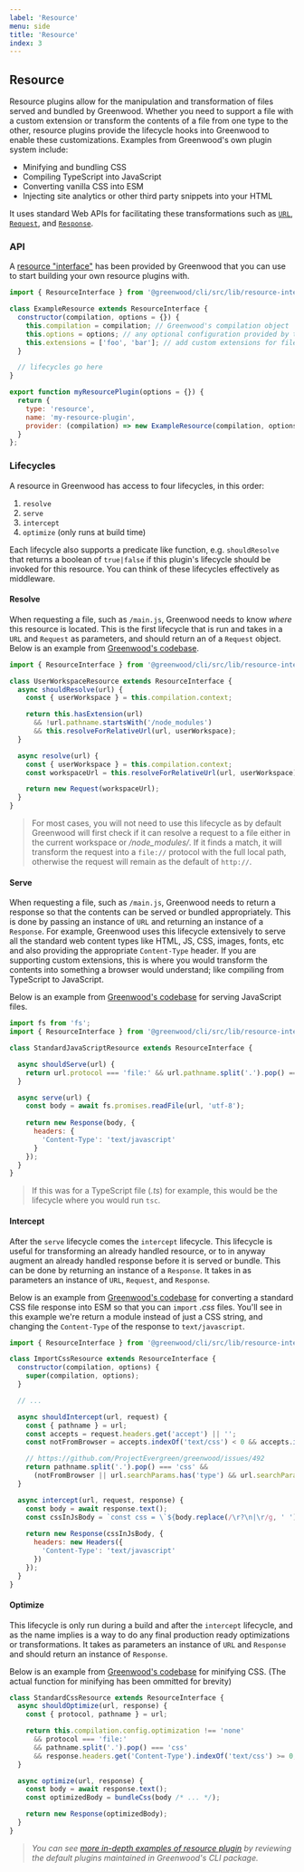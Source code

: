 ```yaml
---
label: 'Resource'
menu: side
title: 'Resource'
index: 3
---
```


## Resource

Resource plugins allow for the manipulation and transformation of files served and bundled by Greenwood.  Whether you need to support a file with a custom extension or transform the contents of a file from one type to the other, resource plugins provide the lifecycle hooks into Greenwood to enable these customizations.  Examples from Greenwood's own plugin system include:
* Minifying and bundling CSS
* Compiling TypeScript into JavaScript
* Converting vanilla CSS into ESM
* Injecting site analytics or other third party snippets into your HTML

It uses standard Web APIs for facilitating these transformations such as [`URL`](https://developer.mozilla.org/en-US/docs/Web/API/URL), [`Request`](https://developer.mozilla.org/en-US/docs/Web/API/Request), and [`Response`](https://developer.mozilla.org/en-US/docs/Web/API/Response).

### API

A [resource "interface"](https://github.com/ProjectEvergreen/greenwood/tree/master/packages/cli/src/lib/resource-interface.js) has been provided by Greenwood that you can use to start building your own resource plugins with.

```javascript
import { ResourceInterface } from '@greenwood/cli/src/lib/resource-interface.js';

class ExampleResource extends ResourceInterface {
  constructor(compilation, options = {}) {
    this.compilation = compilation; // Greenwood's compilation object
    this.options = options; // any optional configuration provided by the user of your plugin
    this.extensions = ['foo', 'bar']; // add custom extensions for file watching + live reload here, ex. ts for TypeScript
  }

  // lifecycles go here
}

export function myResourcePlugin(options = {}) {
  return {
    type: 'resource',
    name: 'my-resource-plugin',
    provider: (compilation) => new ExampleResource(compilation, options)
  }
};
```

### Lifecycles
A resource in Greenwood has access to four lifecycles, in this order:
1. `resolve`
1. `serve`
1. `intercept`
1. `optimize` (only runs at build time)

Each lifecycle also supports a predicate like function, e.g. `shouldResolve` that returns a boolean of `true|false` if this plugin's lifecycle should be invoked for this resource.  You can think of these lifecycles effectively as middleware.

#### Resolve

When requesting a file, such as `/main.js`, Greenwood needs to know _where_ this resource is located.  This is the first lifecycle that is run and takes in a `URL` and `Request` as parameters, and should return an of a `Request` object.  Below is an example from [Greenwood's codebase](https://github.com/ProjectEvergreen/greenwood/blob/master/packages/cli/src/plugins/resource/plugin-user-workspace.js).

<!-- eslint-disable no-unused-vars -->
```js
import { ResourceInterface } from '@greenwood/cli/src/lib/resource-interface.js';

class UserWorkspaceResource extends ResourceInterface {
  async shouldResolve(url) {
    const { userWorkspace } = this.compilation.context;

    return this.hasExtension(url)
      && !url.pathname.startsWith('/node_modules')
      && this.resolveForRelativeUrl(url, userWorkspace);
  }

  async resolve(url) {
    const { userWorkspace } = this.compilation.context;
    const workspaceUrl = this.resolveForRelativeUrl(url, userWorkspace);

    return new Request(workspaceUrl);
  }
}
```
<!-- eslint-enable no-unused-vars -->

> For most cases, you will not need to use this lifecycle as by default Greenwood will first check if it can resolve a request to a file either in the current workspace or _/node_modules/_.  If it finds a match, it will transform the request into a `file://` protocol with the full local path, otherwise the request will remain as the default of `http://`.

#### Serve

When requesting a file, such as `/main.js`, Greenwood needs to return a response so that the contents can be served or bundled appropriately.  This is done by passing an instance of `URL` and returning an instance of a `Response`.  For example, Greenwood uses this lifecycle extensively to serve all the standard web content types like HTML, JS, CSS, images, fonts, etc and also providing the appropriate `Content-Type` header.  If you are supporting custom extensions, this is where you would transform the contents into something a browser would understand; like compiling from TypeScript to JavaScript.

Below is an example from [Greenwood's codebase](https://github.com/ProjectEvergreen/greenwood/blob/master/packages/cli/src/plugins/resource/plugin-standard-javascript.js) for serving JavaScript files.

<!-- eslint-disable no-unused-vars -->
```js
import fs from 'fs';
import { ResourceInterface } from '@greenwood/cli/src/lib/resource-interface.js';

class StandardJavaScriptResource extends ResourceInterface {

  async shouldServe(url) {
    return url.protocol === 'file:' && url.pathname.split('.').pop() === 'js';
  }

  async serve(url) {
    const body = await fs.promises.readFile(url, 'utf-8');
    
    return new Response(body, {
      headers: {
        'Content-Type': 'text/javascript'
      }
    });
  }
}
```
<!-- eslint-enable no-unused-vars -->

> If this was for a TypeScript file (_.ts_) for example, this would be the lifecycle where you would run `tsc`.

#### Intercept

After the `serve` lifecycle comes the `intercept` lifecycle.  This lifecycle is useful for transforming an already handled resource, or to in anyway augment an already handled response before it is served or bundle.  This can be done by returning an instance of a `Response`.  It takes in as parameters an instance of `URL`, `Request`, and `Response`.

Below is an example from [Greenwood's codebase](https://github.com/ProjectEvergreen/greenwood/blob/master/packages/plugin-import-css/src/index.js) for converting a standard CSS file response into ESM so that you can `import` _.css_ files.  You'll see in this example we're return a module instead of just a CSS string, and changing the `Content-Type` of the response to `text/javascript`.

<!-- eslint-disable no-unused-vars -->
```js
import { ResourceInterface } from '@greenwood/cli/src/lib/resource-interface.js';

class ImportCssResource extends ResourceInterface {
  constructor(compilation, options) {
    super(compilation, options);
  }

  // ...

  async shouldIntercept(url, request) {
    const { pathname } = url;
    const accepts = request.headers.get('accept') || '';
    const notFromBrowser = accepts.indexOf('text/css') < 0 && accepts.indexOf('application/signed-exchange') < 0;

    // https://github.com/ProjectEvergreen/greenwood/issues/492
    return pathname.split('.').pop() === 'css' && 
      (notFromBrowser || url.searchParams.has('type') && url.searchParams.get('type') === 'css');
  }

  async intercept(url, request, response) {
    const body = await response.text();
    const cssInJsBody = `const css = \`${body.replace(/\r?\n|\r/g, ' ').replace(/\\/g, '\\\\')}\`;\nexport default css;`;
    
    return new Response(cssInJsBody, {
      headers: new Headers({
        'Content-Type': 'text/javascript'
      })
    });
  }
}
```
<!-- eslint-enable no-unused-vars -->

#### Optimize

This lifecycle is only run during a build and after the `intercept` lifecycle, and as the name implies is a way to do any final production ready optimizations or transformations. It takes as parameters an instance of `URL` and `Response` and should return an instance of `Response`.

Below is an example from [Greenwood's codebase](https://github.com/ProjectEvergreen/greenwood/blob/master/packages/plugin-import-css/src/index.js) for minifying CSS.  (The actual function for minifying has been ommitted for brevity)

<!-- eslint-disable no-unused-vars -->
```js
class StandardCssResource extends ResourceInterface {
  async shouldOptimize(url, response) {
    const { protocol, pathname } = url;

    return this.compilation.config.optimization !== 'none'
      && protocol === 'file:'
      && pathname.split('.').pop() === 'css'
      && response.headers.get('Content-Type').indexOf('text/css') >= 0;
  }

  async optimize(url, response) {
    const body = await response.text();
    const optimizedBody = bundleCss(body /* ... */);

    return new Response(optimizedBody);
  }
}
```
<!-- eslint-enable no-unused-vars -->

> _You can see [more in-depth examples of resource plugin](https://github.com/ProjectEvergreen/greenwood/tree/master/packages/cli/src/plugins/resource/) by reviewing the default plugins maintained in Greenwood's CLI package._